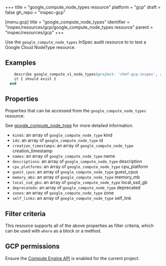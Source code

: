 +++
title = "google_compute_node_types resource"
platform = "gcp"
draft = false
gh_repo = "inspec-gcp"

[menu.gcp]
title = "google_compute_node_types"
identifier = "inspec/resources/gcp/google_compute_node_types resource"
parent = "inspec/resources/gcp"
+++

Use the `google_compute_node_types` InSpec audit resource to to test a Google Cloud NodeType resource.

## Examples

```ruby
    describe google_compute_v1_node_types(project: 'chef-gcp-inspec', zone: ' value_zone') do
    it { should exist }
  end
```

## Properties

Properties that can be accessed from the `google_compute_node_types` resource:

See [google_compute_node_type](google_compute_node_type) for more detailed information.

  * `kinds`: an array of `google_compute_node_type` kind
  * `ids`: an array of `google_compute_node_type` id
  * `creation_timestamps`: an array of `google_compute_node_type` creation_timestamp
  * `names`: an array of `google_compute_node_type` name
  * `descriptions`: an array of `google_compute_node_type` description
  * `cpu_platforms`: an array of `google_compute_node_type` cpu_platform
  * `guest_cpus`: an array of `google_compute_node_type` guest_cpus
  * `memory_mbs`: an array of `google_compute_node_type` memory_mb
  * `local_ssd_gbs`: an array of `google_compute_node_type` local_ssd_gb
  * `deprecateds`: an array of `google_compute_node_type` deprecated
  * `zones`: an array of `google_compute_node_type` zone
  * `self_links`: an array of `google_compute_node_type` self_link

## Filter criteria

This resource supports all of the above properties as filter criteria, which can be used
with `where` as a block or a method.

## GCP permissions

Ensure the [Compute Engine API](https://console.cloud.google.com/apis/library/compute.googleapis.com/) is enabled for the current project.
